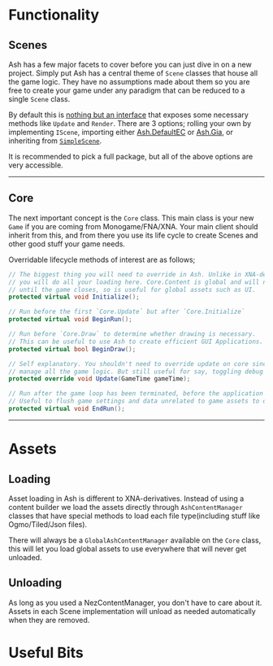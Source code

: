 <h1 class="text-center">Functionality</h1>

## Scenes

Ash has a few major facets to cover before you can just dive in on a new project. Simply put
Ash has a central theme of `Scene` classes that house all the game logic. They have no
assumptions made about them so you are free to create your game under any paradigm that can
be reduced to a single `Scene` class.

By default this is [nothing but an interface](https://github.com/JonSnowbd/Ash/blob/py-2.0/Ash.Portable/IScene.cs)
that exposes some necessary methods like `Update` and `Render`. There are 3 options; rolling your own by implementing `IScene`, importing either 
[Ash.DefaultEC](/overview/nez-defaultec) or [Ash.Gia](/overview/nez-gia), or inheriting from
[`SimpleScene`](https://github.com/JonSnowbd/Ash/blob/production/Ash.Portable/SimpleScene/SimpleScene.cs).

It is recommended to pick a full package, but all of the above options are very accessible.

----

## Core

The next important concept is the `Core` class. This main class is your new `Game` if you
are coming from Monogame/FNA/XNA. Your main client should inherit from this, and from there
you use its life cycle to create Scenes and other good stuff your game needs.

Overridable lifecycle methods of interest are as follows;

```csharp
// The biggest thing you will need to override in Ash. Unlike in XNA-derivatives
// you will do all your loading here. Core.Content is global and will not be unloaded
// until the game closes, so is useful for global assets such as UI.
protected virtual void Initialize();

// Run before the first `Core.Update` but after `Core.Initialize`
protected virtual void BeginRun();

// Run before `Core.Draw` to determine whether drawing is necessary.
// This can be useful to use Ash to create efficient GUI Applications.
protected virtual bool BeginDraw();

// Self explanatory. You shouldn't need to override update on core since `Scene` classes
// manage all the game logic. But still useful for say, toggling debug rendering globally.
protected override void Update(GameTime gameTime);

// Run after the game loop has been terminated, before the application closes.
// Useful to flush game settings and data unrelated to game assets to disk.
protected virtual void EndRun();
```

----

<h1 class="text-center">Assets</h1>

## Loading

Asset loading in Ash is different to XNA-derivatives. Instead of using a content builder
we load the assets directly through `AshContentManager` classes that have special methods
to load each file type(including stuff like Ogmo/Tiled/Json files).

There will always be a `GlobalAshContentManager` available on the `Core` class, this
will let you load global assets to use everywhere that will never get unloaded.

## Unloading

As long as you used a NezContentManager, you don't have to care about it. Assets
in each Scene implementation will unload as needed automatically when they are removed.

<h1 class="text-center">Useful Bits</h1>